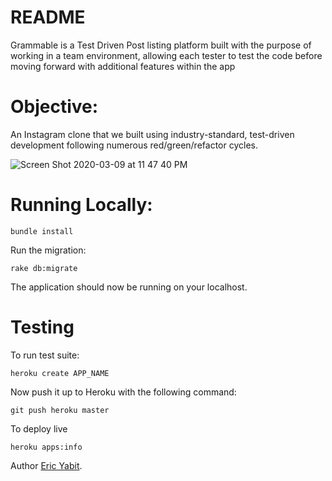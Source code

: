 # README

Grammable is a Test Driven Post listing platform built with the purpose of working in a team environment, allowing each tester to test the code before moving forward with additional features within the app

# Objective:
An Instagram clone that we built using industry-standard, test-driven development following numerous red/green/refactor cycles.

![Screen Shot 2020-03-09 at 11 47 40 PM](https://user-images.githubusercontent.com/50501566/76277892-76ef5400-6260-11ea-9d24-64427d5a2706.png)

# Running Locally:
```
bundle install
```
Run the migration:
```
rake db:migrate
```
The application should now be running on your localhost.
# Testing
To run test suite:
```
heroku create APP_NAME
```
Now push it up to Heroku with the following command:
```
git push heroku master

```
To deploy live
```
heroku apps:info
```
Author
[Eric Yabit](https://github.com/ericy007/grammable).
